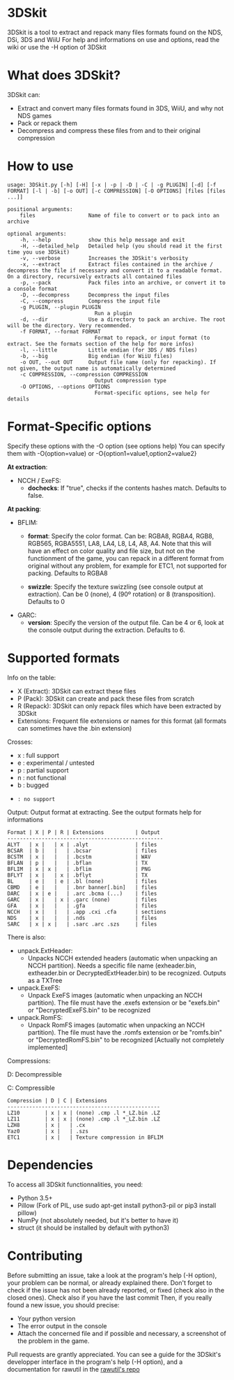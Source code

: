 3DSkit
======

3DSkit is a tool to extract and repack many files formats found on the NDS, DSi, 3DS and WiiU
For help and informations on use and options, read the wiki or use the -H option of 3DSkit

What does 3DSkit?
=================

3DSkit can:

*	Extract and convert many files formats found in 3DS, WiiU, and why not NDS games
*	Pack or repack them
*	Decompress and compress these files from and to their original compression

How to use
==========

	usage: 3DSkit.py [-h] [-H] [-x | -p | -D | -C | -g PLUGIN] [-d] [-f FORMAT] [-l | -b] [-o OUT] [-c COMPRESSION] [-O OPTIONS] [files [files ...]]

	positional arguments:
		files                 Name of file to convert or to pack into an archive

	optional arguments:
		-h, --help            show this help message and exit
		-H, --detailed_help   Detailed help (you should read it the first time you use 3DSkit)
		-v, --verbose         Increases the 3DSkit's verbosity
		-x, --extract         Extract files contained in the archive / decompress the file if necessary and convert it to a readable format. On a directory, recursively extracts all contained files
		-p, --pack            Pack files into an archive, or convert it to a console format
		-D, --decompress      Decompress the input files
		-C, --compress        Compress the input file
		-g PLUGIN, --plugin PLUGIN
								Run a plugin
		-d, --dir             Use a directory to pack an archive. The root will be the directory. Very recommended.
		-f FORMAT, --format FORMAT
								Format to repack, or input format (to extract. See the formats section of the help for more infos)
		-l, --little          Little endian (for 3DS / NDS files)
		-b, --big             Big endian (for WiiU files)
		-o OUT, --out OUT     Output file name (only for repacking). If not given, the output name is automatically determined
		-c COMPRESSION, --compression COMPRESSION
								Output compression type
		-O OPTIONS, --options OPTIONS
								Format-specific options, see help for details

Format-Specific options
=======================

Specify these options with the -O option (see options help)
You can specify them with -O(option=value) or -O{option1=value1,option2=value2}

**At extraction**:

*	NCCH / ExeFS:
	*	**dochecks**: If "true", checks if the contents hashes match. Defaults to false.

**At packing**:

*	BFLIM:
	*	**format**: Specify the color format. Can be: RGBA8, RGBA4, RGB8, RGB565, RGBA5551, LA8, LA4, L8, L4, A8, A4. Note that this will have an effect on color quality and file size, but not on the functionment of the game, you can repack in a different format from original without any problem, for example for ETC1, not supported for packing. Defaults to RGBA8
		
	*	**swizzle**: Specify the texture swizzling (see console output at extraction). Can be 0 (none), 4 (90º rotation) or 8 (transposition). Defaults to 0
*	GARC:
	*	**version**: Specify the version of the output file. Can be 4 or 6, look at the console output during the extraction. Defaults to 6.

Supported formats
=================

Info on the table:

*	X (Extract): 3DSkit can extract these files
*	P (Pack): 3DSkit can create and pack these files from scratch
*	R (Repack): 3DSkit can only repack files which have been extracted by 3DSkit
*	Extensions: Frequent file extensions or names for this format (all formats can sometimes have the .bin extension)

Crosses:

*	x : full support
*	e : experimental / untested
*	p : partial support
*	n : not functional
*	b : bugged
*	  : no support
	
Output: Output format at extracting. See the output formats help for informations

	Format | X | P | R | Extensions          | Output
	--------------------------------------------------
	ALYT   | x |   | x | .alyt               | files
	BCSAR  | b |   |   | .bcsar              | files
	BCSTM  | x |   |   | .bcstm              | WAV
	BFLAN  | p |   |   | .bflan              | TX
	BFLIM  | x | x |   | .bflim              | PNG
	BFLYT  | x |   | x | .bflyt              | TX
	BL     | e |   | e | .bl (none)          | files
	CBMD   | e |   |   | .bnr banner[.bin]   | files
	DARC   | x | e |   | .arc .bcma (...)    | files
	GARC   | x |   | x | .garc (none)        | files
	GFA    | x |   |   | .gfa                | files
	NCCH   | x |   |   | .app .cxi .cfa      | sections
	NDS    | x |   |   | .nds                | files
	SARC   | x | x |   | .sarc .arc .szs     | files

There is also:

*	unpack.ExtHeader:
	*	Unpacks NCCH extended headers (automatic when unpacking an NCCH partition). Needs a specific file name (exheader.bin, extheader.bin or DecryptedExtHeader.bin) to be recognized. Outputs as a TXTree
*	unpack.ExeFS:
	*	Unpack ExeFS images (automatic when unpacking an NCCH partition). The file must have the .exefs extension or be "exefs.bin" or "DecryptedExeFS.bin" to be recognized
*	unpack.RomFS:
	*	Unpack RomFS images (automatic when unpacking an NCCH partition). The file must have the .romfs extension or be "romfs.bin" or "DecryptedRomFS.bin" to be recognized [Actually not completely implemented]

Compressions:

D: Decompressible

C: Compressible

	Compression | D | C | Extensions
	-------------------------------------------------
	LZ10        | x | x | (none) .cmp .l *_LZ.bin .LZ
	LZ11        | x | x | (none) .cmp .l *_LZ.bin .LZ
	LZH8        | x |   | .cx
	Yaz0        | x |   | .szs
	ETC1        | x |   | Texture compression in BFLIM

Dependencies
============
To access all 3DSkit functionnalities, you need:

*	Python 3.5+
*	Pillow (Fork of PIL, use sudo apt-get install python3-pil or pip3 install pillow)
*	NumPy (not absolutely needed, but it's better to have it)
*	struct (it should be installed by default with python3)

Contributing
============

Before submitting an issue, take a look at the program's help (-H option), your problem can be normal, or already explained there.
Don't forget to check if the issue has not been already reported, or fixed (check also in the closed ones).
Check also if you have the last commit
Then, if you really found a new issue, you should precise:

*	Your python version
*	The error output in the console
*	Attach the concerned file and if possible and necessary, a screenshot of the problem in the game.

Pull requests are grantly appreciated. You can see a guide for the 3DSkit's developper interface in the program's help (-H option), and a documentation for rawutil in the [rawutil's repo](https://github.com/Tyulis/rawutil)
